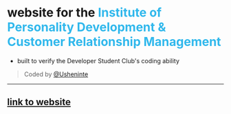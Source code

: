 # website for the <span style="color: #31b8ec">Institute of Personality Development & Customer Relationship Management</span>

* built to verify the Developer Student Club's coding ability  
> Coded by [@Usheninte](https://github.com/Usheninte)

- - -

## <span align="center">[link to website](https://ipd-crm.netlify.com)</span>